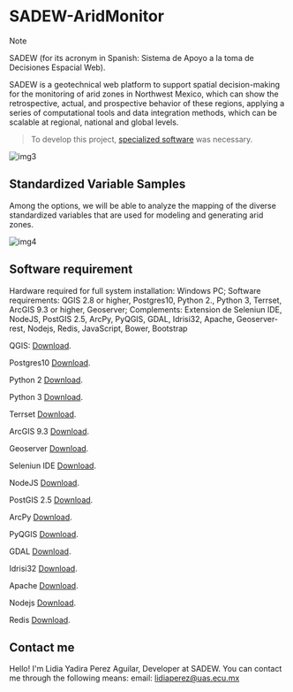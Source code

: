 # SADEW-AridMonitor
> [!NOTE]
> SADEW (for its acronym in Spanish: Sistema de Apoyo a la toma de Decisiones Espacial Web).

SADEW is a geotechnical web platform to support spatial decision-making for the monitoring of arid zones in Northwest Mexico, which can show the retrospective, actual, and prospective behavior of these regions, applying a series of computational tools and data integration methods, which can be scalable at regional, national and global levels.

>To develop this project, [specialized software](https://github.com/perezlidia/SADEW-AridMonitor?tab=readme-ov-file#software-requirement) was necessary.

![img3](https://github.com/user-attachments/assets/c492bd7c-0070-405b-8938-9c624403d28d)

## Standardized Variable Samples

Among the options, we will be able to analyze the mapping of the diverse standardized variables that are used for modeling and generating arid zones.

![img4](https://github.com/user-attachments/assets/2b52c1f3-dce6-486c-8b6b-64325818cab3)



## Software requirement

Hardware required for full system installation: Windows PC; Software requirements: QGIS 2.8 or higher, Postgres10, Python 2., Python 3, Terrset, ArcGIS 9.3 or higher, Geoserver; Complements: Extension de Seleniun IDE, NodeJS,  PostGIS 2.5, ArcPy, PyQGIS, GDAL, Idrisi32, Apache, Geoserver-rest, Nodejs, Redis, JavaScript, Bower, Bootstrap


QGIS:
[Download](https://qgis.org/download/).

Postgres10
[Download](https://www.postgresql.org/download/).


Python 2
[Download](https://www.python.org/downloads/release/python-272/).

Python 3
[Download](https://www.python.org/downloads/).

Terrset
[Download](https://clarklabs.org/download/).

ArcGIS 9.3
[Download](https://arcgis.software.informer.com/9.3/).

Geoserver
[Download](https://geoserver.org/download/).

Seleniun IDE
[Download](https://chromewebstore.google.com/detail/selenium-ide/mooikfkahbdckldjjndioackbalphokd?hl=es).

NodeJS
[Download](https://nodejs.org/en/download/package-manager).

PostGIS 2.5
[Download](https://postgis.net/2018/09/PostGIS-2.5.0/).

ArcPy
[Download](https://pro.arcgis.com/es/pro-app/latest/arcpy/get-started/installing-arcpy.htm).

PyQGIS
[Download](https://qgis.org/pyqgis/master/).

GDAL
[Download](https://gdal.org/en/latest/download.html).

Idrisi32
[Download](https://idrisi32.software.informer.com).

Apache
[Download](https://httpd.apache.org/download.cgi).

Nodejs
[Download](https://nodejs.org/en/download/package-manager).

Redis
[Download](https://redis.io/downloads/).

## Contact me

Hello! I'm Lidia Yadira Perez Aguilar, Developer at SADEW. You can contact me through the following means:
email: lidiaperez@uas.ecu.mx

